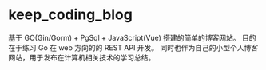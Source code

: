 # keep_coding_blog
基于 GO(Gin/Gorm) + PgSql + JavaScript(Vue) 搭建的简单的博客网站。
目的在于练习 Go 在 web 方向的的 REST API 开发。
同时也作为自己的小型个人博客网站，用于发布在计算机相关技术的学习总结。
